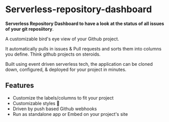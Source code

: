# Serverless-repository-dashboard

 <strong>Serverless Repository Dashboard to have a look at the status of all issues of your git reposiitory</strong>.

A customizable bird's eye view of your Github project.

It automatically pulls in issues & Pull requests and sorts them into columns you define. Think github projects on steroids.

Built using event driven serverless tech, the application can be cloned down, configured, & deployed for your project in minutes.

## Features


- Customize the labels/columns to fit your project
- Customizable styles 💁
- Driven by push based Github webhooks
- Run as standalone app or Embed on your project's site

